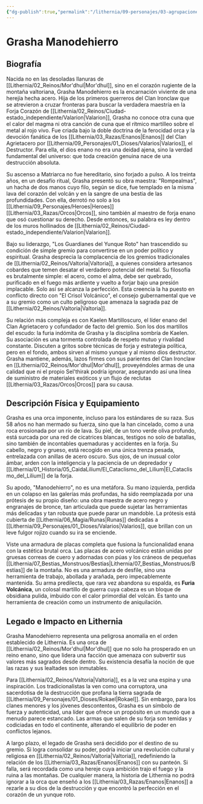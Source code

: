 ```yaml
---
{"dg-publish":true,"permalink":"/lithernia/09-personajes/03-agrupaciones/los-guardianes-del-yunque-roto/grasha-manodehierro/","tags":["[lithernia","personajes","orco","Mor'dhul","Valarion","Guerrero","herrero]"]}
---
```


# Grasha Manodehierro

## Biografía

Nacida no en las desoladas llanuras de [[Lithernia/02_Reinos/Mor'dhul\|Mor'dhul]], sino en el corazón rugiente de la montaña valtoriana, Grasha Manodehierro es la encarnación viviente de una herejía hecha acero. Hija de los primeros guerreros del Clan Ironclaw que se atrevieron a cruzar fronteras para buscar la verdadera maestría en la Forja Corazón de [[Lithernia/02_Reinos/Ciudad-estado_independiente/Valarion\|Valarion]], Grasha no conoce otra cuna que el calor del magma ni otra canción de cuna que el rítmico martilleo sobre el metal al rojo vivo. Fue criada bajo la doble doctrina de la ferocidad orca y la devoción fanática de los [[Lithernia/03_Razas/Enanos\|Enanos]] del Clan Agrietacero por [[Lithernia/09_Personajes/01_Dioses/Valarios\|Valarios]], el Destructor. Para ella, el dios enano no era una deidad ajena, sino la verdad fundamental del universo: que toda creación genuina nace de una destrucción absoluta.

Su ascenso a Matriarca no fue hereditario, sino forjado a pulso. A los treinta años, en un desafío ritual, Grasha presentó su obra maestra: "Rompealmas", un hacha de dos manos cuyo filo, según se dice, fue templado en la misma lava del corazón del volcán y en la sangre de una bestia de las profundidades. Con ella, derrotó no solo a los [[Lithernia/09_Personajes/Heroes\|Heroes]] [[Lithernia/03_Razas/Orcos\|Orcos]], sino también al maestro de forja enano que osó cuestionar su derecho. Desde entonces, su palabra es ley dentro de los muros hollinados de [[Lithernia/02_Reinos/Ciudad-estado_independiente/Valarion\|Valarion]].

Bajo su liderazgo, "Los Guardianes del Yunque Roto" han trascendido su condición de simple gremio para convertirse en un poder político y espiritual. Grasha desprecia la complacencia de los gremios tradicionales de [[Lithernia/02_Reinos/Valtoria\|Valtoria]], a quienes considera artesanos cobardes que temen desatar el verdadero potencial del metal. Su filosofía es brutalmente simple: el acero, como el alma, debe ser quebrado, purificado en el fuego más ardiente y vuelto a forjar bajo una presión implacable. Solo así se alcanza la perfección. Esta creencia la ha puesto en conflicto directo con "El Crisol Volcánico", el consejo gubernamental que ve a su gremio como un culto peligroso que amenaza la sagrada paz de [[Lithernia/02_Reinos/Valtoria\|Valtoria]].

Su relación más compleja es con Kaelen Martilloscuro, el líder enano del Clan Agrietacero y cofundador de facto del gremio. Son los dos martillos del escudo: la furia indómita de Grasha y la disciplina sombría de Kaelen. Su asociación es una tormenta controlada de respeto mutuo y rivalidad constante. Discuten a gritos sobre técnicas de forja y estrategia política, pero en el fondo, ambos sirven al mismo yunque y al mismo dios destructor. Grasha mantiene, además, lazos firmes con sus parientes del Clan Ironclaw en [[Lithernia/02_Reinos/Mor'dhul\|Mor'dhul]], proveyéndoles armas de una calidad que ni el propio Sel'thirak podría ignorar, asegurando así una línea de suministro de materiales exóticos y un flujo de reclutas [[Lithernia/03_Razas/Orcos\|Orcos]] para su causa.

## Descripción Física y Equipamiento

Grasha es una orca imponente, incluso para los estándares de su raza. Sus 58 años no han mermado su fuerza, sino que la han cincelado, como a una roca erosionada por un río de lava. Su piel, de un tono verde oliva profundo, está surcada por una red de cicatrices blancas, testigos no solo de batallas, sino también de incontables quemaduras y accidentes en la forja. Su cabello, negro y grueso, está recogido en una única trenza pesada, entrelazada con anillas de acero oscuro. Sus ojos, de un inusual color ámbar, arden con la inteligencia y la paciencia de un depredador y [[Lithernia/01_Historia/05_CaidaLilium/El_Cataclismo_del_Lilium\|El_Cataclismo_del_Lilium]] de la forja.

Su apodo, "Manodehierro", no es una metáfora. Su mano izquierda, perdida en un colapso en las galerías más profundas, ha sido reemplazada por una prótesis de su propio diseño: una obra maestra de acero negro y engranajes de bronce, tan articulada que puede sujetar las herramientas más delicadas y tan robusta que puede parar un mandoble. La prótesis está cubierta de [[Lithernia/06_Magia/Runas\|Runas]] dedicadas a [[Lithernia/09_Personajes/01_Dioses/Valarios\|Valarios]], que brillan con un leve fulgor rojizo cuando su ira se enciende.

Viste una armadura de placas completa que fusiona la funcionalidad enana con la estética brutal orca. Las placas de acero volcánico están unidas por gruesas correas de cuero y adornadas con púas y los cráneos de pequeñas [[Lithernia/07_Bestias_Monstruos/Bestias\|Lithernia/07_Bestias_Monstruos/Bestias]] de la montaña. No es una armadura de desfile, sino una herramienta de trabajo, abollada y arañada, pero impecablemente mantenida. Su arma predilecta, que rara vez abandona su espalda, es **Furia Volcánica**, un colosal martillo de guerra cuya cabeza es un bloque de obsidiana pulida, imbuido con el calor primordial del volcán. Es tanto una herramienta de creación como un instrumento de aniquilación.

## Legado e Impacto en Lithernia

Grasha Manodehierro representa una peligrosa anomalía en el orden establecido de Lithernia. Es una orca de [[Lithernia/02_Reinos/Mor'dhul\|Mor'dhul]] que no solo ha prosperado en un reino enano, sino que lidera una facción que amenaza con subvertir sus valores más sagrados desde dentro. Su existencia desafía la noción de que las razas y sus lealtades son inmutables.

Para [[Lithernia/02_Reinos/Valtoria\|Valtoria]], es a la vez una espina y una inspiración. Los tradicionalistas la ven como una corruptora, una sacerdotisa de la destrucción que profana la tierra sagrada de [[Lithernia/09_Personajes/01_Dioses/Rokael\|Rokael]]. Sin embargo, para los clanes menores y los jóvenes descontentos, Grasha es un símbolo de fuerza y autenticidad, una líder que ofrece un propósito en un mundo que a menudo parece estancado. Las armas que salen de su forja son temidas y codiciadas en todo el continente, alterando el equilibrio de poder en conflictos lejanos.

A largo plazo, el legado de Grasha será decidido por el destino de su gremio. Si logra consolidar su poder, podría iniciar una revolución cultural y religiosa en [[Lithernia/02_Reinos/Valtoria\|Valtoria]], redefiniendo la relación de los [[Lithernia/03_Razas/Enanos\|Enanos]] con su panteón. Si falla, será recordada como una hereje cuya ambición trajo el fuego y la ruina a las montañas. De cualquier manera, la historia de Lithernia no podrá ignorar a la orca que enseñó a los [[Lithernia/03_Razas/Enanos\|Enanos]] a rezarle a su dios de la destrucción y que encontró la perfección en el corazón de un yunque roto.
